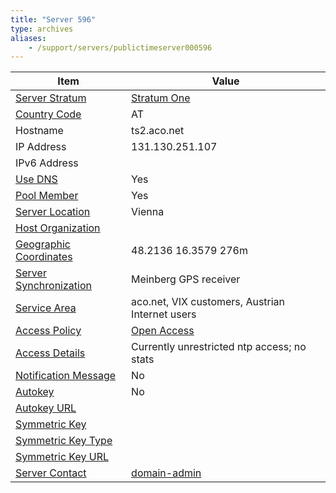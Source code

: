 ```yaml
---
title: "Server 596"
type: archives
aliases:
    - /support/servers/publictimeserver000596
---
```


| Item | Value |
| ----- | ----- |
| [Server Stratum](/support/servers/serverstratum) | [Stratum One](/support/servers/stratumonetimeservers) |
| [Country Code](/support/servers/countrycode) | AT |
| Hostname | ts2.aco.net |
| IP Address | 131.130.251.107 |
| IPv6 Address | |
| [Use DNS](/support/servers/usedns) | Yes |
| [Pool Member](/support/servers/poolmember) | Yes |
| [Server Location](/support/servers/serverlocation) | Vienna |
| [Host Organization](/support/servers/hostorganization) | |
| [ Geographic Coordinates](/support/servers/geographiccoordinates) | 48.2136 16.3579 276m |
| [Server Synchronization](/support/servers/serversynchronization) | Meinberg GPS receiver  |
| [Service Area](/support/servers/servicearea) | aco.net, VIX customers, Austrian Internet users  |
| [Access Policy](/support/servers/accesspolicy) | [Open Access](/support/servers/openaccess) |
| [Access Details](/support/servers/accessdetails) | Currently unrestricted ntp access; no stats  |
| [Notification Message](/support/servers/notificationmessage) | No |
| [Autokey](/support/servers/autokey) | No |
| [Autokey URL](/support/servers/autokeyurl) | |
| [Symmetric Key](/support/servers/symmetrickey) |  |
| [Symmetric Key Type](/support/servers/symmetrickeytype) | |
| [Symmetric Key URL](/support/servers/symmetrickeyurl) | |
| [Server Contact](/support/servers/servercontact) | [domain-admin](mailto:domain-admin@univie.ac.at) |